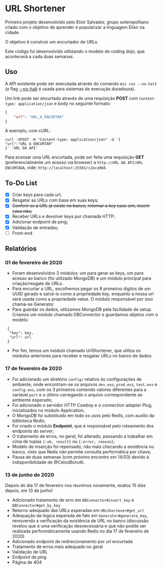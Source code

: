 # URL Shortener

Primeiro projeto desenvolvido pelo Elixir Salvador, grupo soteropolitano criado com o objetivo de aprender e popularizar a linguagem Elixir na cidade.

O objetivo é construir um encurtador de URLs.

Este código foi desenvolvido utilizando o modelo de coding dojo, que acontecerá a cada duas semanas.

## Uso 

A API existente pode ser executada através do comando `mix run --no-halt` (a flag [--no-halt](https://hexdocs.pm/mix/Mix.Tasks.Run.html) é usada para sistemas de execução duradoura).

Um link pode ser encurtado através de uma requisição **POST** com `Content-type: application/json` e body no seguinte formato:

```json
{
    "url": "URL_A_ENCURTAR"
}
```

A exemplo, com cURL:
```
curl -XPOST -H "Content-type: application/json" -d '{
"url":"URL A ENCURTAR"
}' 'URL DA API'
```

Para acessar uma URL encurtada, pode ser feita uma requisição **GET** (preferencialmente um acesso via browser) a `http://URL DA API/URL ENCURTADA`, vide:
`http://localhost:25565/c2aca968`.

## To-Do List
- [X] Criar keys para cada url;
- [X] Resgatar as URLs com base em suas keys;
- [X] ~~Conferir se a URL já existe no banco, retornar a key caso sim, inserir caso não;~~
- [X] Receber URLs e devolver keys por chamada HTTP;
- [X] Adicionar endpoint de ping;
- [X] Validação de entradas;
- [ ] Front-end

## Relatórios 

### 01 de fevereiro de 2020
* Foram desenvolvidos 3 módulos: um para gerar as keys, um para acesso ao banco (foi utilizado MongoDB) e um módulo principal para criação/resgate de URLs.  
* Para encurtar a URL, escolhemos pegar os 8 primeiros digitos de um UUID gerado e salvá-lo como a propriedade key, enquanto a nossa url será usada como a propriedade value. O módulo responsável por isso chama-se Generator 
* Para guardar os dados, utilizamos MongoDB pela facilidade de setup. Criamos um módulo chamado DBConnector e guardamos objetos com o modelo: 
```
 {
  "key": key,
  "url": url
 }
```
* Por fim, temos um módulo chamado UrlShortener, que utiliza os módulos anteriores para receber e resgatar URLs no banco de dados.

### 17 de fevereiro de 2020
* Foi adicionado um diretório `config/` relativo às configurações de ambiente, onde encontram-se os arquivos `dev.exs`, `prod.exs`, `test.exs` e `config.exs`, com os 3 primeiros contendo valores diferentes para a variável `port` e o último carregando o arquivo correspondente ao ambiente esperado;
* Foi adicionado o servidor HTTP Cowboy e o connection adapter Plug, inicializados no módulo Application;
* O MongoDB foi substituído em todo os usos pelo Redis, com auxílio da biblioteca _Redix_;
* Foi criado o módulo **Endpoint**, que é responsável pelo roteamento dos endpoints do server;
* O tratamento de erros, no geral, foi alterado, passando a trabalhar em cima de tuplas `{:ok, result}` ou `{:error, reason}`;
* Modelo de inserção foi repensado, não mais checando a existência no banco, visto que Redis não permite consulta performática por chave;
* Pausa de duas semanas (com próximo encontro em 14/03) devido à indisponibilidade de @CelsoBonutti.

### 13 de junho de 2020
Depois do dia 17 de fevereiro nos reunimos novamente, exatos 15 dias depois, em 13 de junho!
* Adicionado tratamento de erro em `DBConnector#insert_key` e `DBConnector#get_by_key`
* Retorno adequado das URLs esperadas em `URLShortener#get_url`
* Adequação da lógica esperada de fato em `Generator#generate_key`, removendo a verificação da existência de URL no banco (discussão revelou que é uma verificação desnecessária e que não podde ser realizada performáticamente usando Redis no dia 17 de fevereiro de 2020)
* Adicionado endpoint de redirecionamento por url encurtada
* Tratamento de erros mais adequado no geral
* Validação de URL
* Endpoint de ping
* Página de 404


